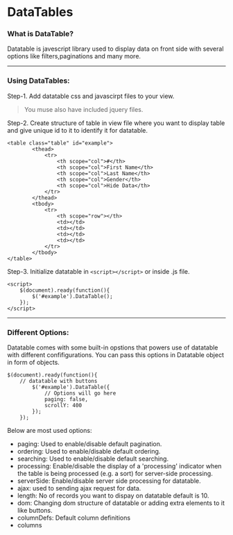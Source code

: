 # DataTables
### What is DataTable?

Datatable is javescript library used to display data on front side with several options like filters,paginations and many more.

---

### Using DataTables:

Step-1. Add datatable css and javascirpt files to your view.
> You muse also have included jquery files.

Step-2. Create structure of table in view file where you want to display table and give unique id to it to identify it for datatable.
```
<table class="table" id="example">
        <thead>
            <tr>
                <th scope="col">#</th>
                <th scope="col">First Name</th>
                <th scope="col">Last Name</th>
                <th scope="col">Gender</th>
                <th scope="col">Hide Data</th>
            </tr>
        </thead>
        <tbody>
            <tr>
                <th scope="row"></th>
                <td></td>
                <td></td>
                <td></td>
                <td></td>
            </tr>
        </tbody>
</table>
```
Step-3. Initialize datatable in ```<script></script>``` or inside .js file.
```
<script>
    $(document).ready(function(){
        $('#example').DataTable();
    });
</script>
```
---
### Different Options:
Datatable comes with some built-in opstions that powers use of datatable with different confifigurations. You can pass this options in Datatable object in form of objects.
```
$(document).ready(function(){
    // datatable with buttons
        $('#example').DataTable({
            // Options will go here
            paging: false,
            scrollY: 400
        });
    });
```
Below are most used options:

- paging: Used to enable/disable default pagination.
- ordering: Used to enable/disable default ordering.
- searching: Used to enable/disable default searching.
- processing: Enable/disable the display of a 'processing' indicator when the table is being processed (e.g. a sort) for server-side processing. 
- serverSide: Enable/disable server side processing for datatable.
- ajax: used to sending ajax request for data.
- length: No of records you want to dispay on datatable default is 10.
- dom: Changing dom structure of datatable or adding extra elements to it like buttons.
- columnDefs: Default column definitions 
- columns
